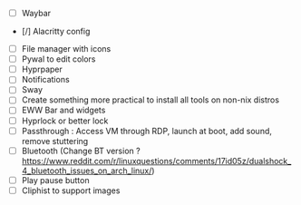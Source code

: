 - [ ] Waybar
- [/] Alacritty config
- [ ] File manager with icons
- [ ] Pywal to edit colors
- [ ] Hyprpaper
- [ ] Notifications
- [ ] Sway
- [ ] Create something more practical to install all tools on non-nix distros
- [ ] EWW Bar and widgets
- [ ] Hyprlock or better lock
- [ ] Passthrough : Access VM through RDP, launch at boot, add sound, remove stuttering
- [ ] Bluetooth (Change BT version ? https://www.reddit.com/r/linuxquestions/comments/17id05z/dualshock_4_bluetooth_issues_on_arch_linux/)
- [ ] Play pause button
- [ ] Cliphist to support images
